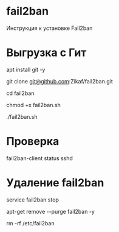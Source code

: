 # fail2ban
Инструкция к установке Fail2ban

# Выгрузка с Гит
apt install git -y

git clone git@github.com:Zikaf/fail2ban.git

cd fail2ban

chmod +x fail2ban.sh

./fail2ban.sh

# Проверка 
fail2ban-client status sshd

# Удаление fail2ban
service fail2ban stop

apt-get remove --purge fail2ban -y

rm -rf /etc/fail2ban

